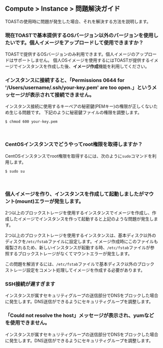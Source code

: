 ## Compute > Instance > 問題解決ガイド

TOASTの使用時に問題が発生した場合、それを解決する方法を説明します。

<h3>現在TOASTで基本提供するOSバージョン以外のバージョンを使用したいです。個人イメージをアップロードして使用できますか？</h3>

TOASTで提供するOSバージョンのみ利用できます。個人イメージのアップロードはサポートしません。
個人OSイメージを使用するにはTOASTが提供するイメージでインスタンスを作成した後、**イメージ作成**機能を利用してください。
<br>

<h3>インスタンスに接続すると、「Permissions 0644 for '/Users/username/.ssh/your-key.pem' are too open.」というメッセージが表示されて接続できません。</h3>

インスタンス接続に使用するキーペアの秘密鍵(PEMキー)の権限が正しくないため生じる問題です。
下記のように秘密鍵ファイルの権限を調整します。

    $ chmod 600 your-key.pem

<br>

<h3>CentOSインスタンスでどうやってroot権限を取得しますか？</h3>

CentOSインスタンスでroot権限を取得するには、次のように`sudo`コマンドを利用します。

    $ sudo su

<br>

<h3>個人イメージを作り、インスタンスを作成して起動しましたがマウント(mount)エラーが発生します。</h3>

2つ以上のブロックストレージを使用するインスタンスでイメージを作成し、作成したイメージでインスタンスを作って起動すると上記のような問題が発生します。

2つ以上のブロックストレージを使用するインスタンスは、基本ディスク以外のディスクを`/etc/fstab`ファイルに設定します。イメージ作成時にこのファイルも複製されるため、新しいインスタンスが起動する時、`/etc/fstab`ファイルが参照するブロックストレージがなくてマウントエラーが発生します。

この問題を解消するには、`/etc/fstab`ファイルで基本ディスク以外のブロックストレージ設定をコメント処理してイメージを作成する必要があります。
<br>

<h3>SSH接続が遅すぎます</h3>

インスタンスが属すセキュリティグループの送信部分でDNSをブロックした場合に発生します。DNS送信ができるようにセキュリティグループを調整します。
<br>

<h3>「Could not resolve the host」メッセージが表示され、yumなどを使用できません。</h3>

インスタンスが属すセキュリティグループの送信部分でDNSをブロックした場合に発生します。DNS送信ができるようにセキュリティグループを調整します。
<br>
